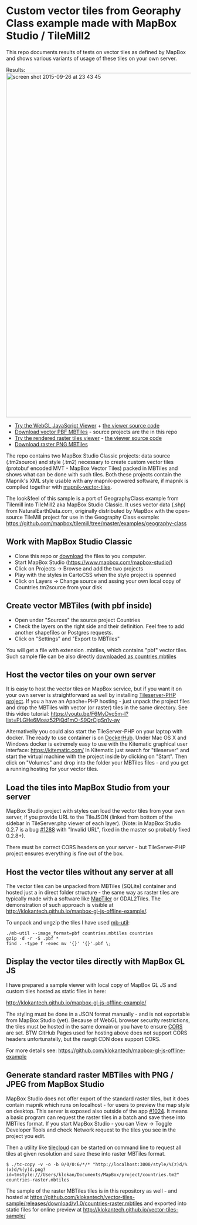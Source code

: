# Custom vector tiles from Georaphy Class example made with MapBox Studio / TileMill2

This repo documents results of tests on vector tiles as defined by MapBox and shows various variants of usage of these tiles on your own server.

Results:
<a href="http://klokantech.github.io/mapbox-gl-js-offline-example/"><img width="937" alt="screen shot 2015-09-26 at 23 43 45" src="https://cloud.githubusercontent.com/assets/59284/10125568/94fb0e50-6579-11e5-90ea-a92f6092ff4e.png"></a>

- [Try the WebGL JavaScript Viewer](http://klokantech.github.io/mapbox-gl-js-offline-example/) + [the viewer source code](https://github.com/klokantech/mapbox-gl-js-offline-example)
- [Download vector PBF MBTiles](https://github.com/klokantech/vector-tiles-sample/releases/download/v1.0/countries.mbtiles) - source projects are the in this repo
- [Try the rendered raster tiles viewer](http://klokantech.github.io/vector-tiles-sample/) - [the viewer source code](https://github.com/klokantech/vector-tiles-sample/tree/gh-pages)
- [Download raster PNG MBTiles](https://github.com/klokantech/vector-tiles-sample/releases/download/v1.0/countries-raster.mbtiles)


The repo contains two MapBox Studio Classic projects: data source (.tm2source) and style (.tm2) necessary to create custom vector tiles (protobuf encoded MVT - MapBox Vector Tiles) packed in MBTiles and shows what can be done with such tiles.
Both these projects contain the Mapnik's XML style usable with any mapnik-powered software, if mapnik is compiled together with [mapnik-vector-tiles](https://github.com/mapbox/mapnik-vector-tile).

The look&feel of this sample is a port of GeographyClass example from Tilemill into TileMill2 aka MapBox Studio Classic.
It uses vector data (.shp) from NaturalEarthData.com, originally distributed by MapBox with the open-source TileMill project for use in the Geography Class example: https://github.com/mapbox/tilemill/tree/master/examples/geography-class

## Work with MapBox Studio Classic

- Clone this repo or [download](https://github.com/klokantech/vector-tiles-sample/archive/master.zip) the files to you computer.
- Start MapBox Studio (https://www.mapbox.com/mapbox-studio/)
- Click on Projects -> Browse and add the two projects
- Play with the styles in CartoCSS when the style project is openned
- Click on Layers -> Change source and assing your own local copy of Countries.tm2source from your disk
 
## Create vector MBTiles (with pbf inside)
- Open under "Sources" the source project Countries
- Check the layers on the right side and their definition. Feel free to add another shapefiles or Postgres requests.
- Click on "Settings" and "Export to MBTiles"

You will get a file with extension .mbtiles, which contains "pbf" vector tiles.
Such sample file can be also directly [downloaded as countries.mbtiles](https://github.com/klokantech/vector-tiles-sample/releases/download/v1.0/countries.mbtiles)

## Host the vector tiles on your own server

It is easy to host the vector tiles on MapBox service, but if you want it on your own server
is straightforward as well by installing [Tileserver-PHP project](https://github.com/klokan/tileserver-php/).
If you a have an Apache+PHP hosting - just unpack the project files and drop the MBTiles with vector (or raster) tiles in the same directory. See this video tutorial: https://youtu.be/F6MvDvc5m-I?list=PLGHe6Moaz52PiQd1mO-S9QrCjqSn1v-ay

Alternativelly you could also start the TileServer-PHP on your laptop with docker. The ready to use container is on [DockerHub](https://hub.docker.com/r/klokantech/tileserver-php/).
Under Mac OS X and Windows docker is extremely easy to use with the Kitematic graphical user interface: https://kitematic.com/
In Kitematic just search for "tileserver" and start the virtual machine with the project inside by clicking on "Start". Then click on "Volumes" and drop into the folder your MBTiles files - and you get a running hosting for your vector tiles.

## Load the tiles into MapBox Studio from your server

MapBox Studio project with styles can load the vector tiles from your own server, if you provide URL to the TileJSON (linked from bottom of the sidebar in TileServer.php viewer of each layer). (Note: in MapBox Studio 0.2.7 is a bug [#1288](https://github.com/mapbox/mapbox-studio/issues/1288) with "Invalid URL", fixed in the master so probably fixed 0.2.8+).

There must be correct CORS headers on your server - but TileServer-PHP project ensures everything is fine out of the box.

## Host the vector tiles without any server at all

The vector tiles can be unpacked from MBTiles (SQLite) container and hosted just a in direct folder structure - the same way as raster tiles are typically made with a software like [MapTiler](http://www.maptiler.com) or GDAL2Tiles. The demonstration of such approach is visible at http://klokantech.github.io/mapbox-gl-js-offline-example/.

To unpack and ungzip the tiles I have used [mb-util](https://github.com/mapbox/mbutil):

    ./mb-util --image_format=pbf countries.mbtiles countries
    gzip -d -r -S .pbf *
    find . -type f -exec mv '{}' '{}'.pbf \;

## Display the vector tiles directly with MapBox GL JS

I have prepared a sample viewer with local copy of MapBox GL JS and custom tiles hosted as static files in here:

http://klokantech.github.io/mapbox-gl-js-offline-example/

The styling must be done in a JSON format manually - and is not exportable from MapBox Studio (yet).
Because of WebGL browser security restrictions, the tiles must be hosted in the same domain or you have to ensure [CORS](http://enable-cors.org/) are set. BTW GitHub Pages used for hosting above does not support CORS headers unfortunatelly, but the rawgit CDN does support CORS.

For more details see: https://github.com/klokantech/mapbox-gl-js-offline-example

## Generate standard raster MBTiles with PNG / JPEG from MapBox Studio

MapBox Studio does not offer export of the standard raster tiles, but it does contain mapnik which runs on localhost - for users  to preview the map style on desktop. This server is exposed also outside of the app [#1024](https://github.com/mapbox/mapbox-studio/issues/1024).
It means a basic program can request the raster tiles in a batch and save these into MBTiles format.
If you start MapBox Studio - you can View -> Toggle Developer Tools and check Network request to the tiles you see in the project you edit.

Then a utility like [tilecloud](https://github.com/twpayne/tilecloud) can be started on command line to request all tiles at given resolution and save these into raster MBTiles format.

    $ ./tc-copy -v -o -b 0/0/0:6/*/* "http://localhost:3000/style/%(z)d/%(x)d/%(y)d.png?id=tmstyle:///Users/klokan/Documents/MapBox/project/countries.tm2" countries-raster.mbtiles

The sample of the raster MBTiles tiles is in this repository as well - and hosted at https://github.com/klokantech/vector-tiles-sample/releases/download/v1.0/countries-raster.mbtiles and exported into static files for online preview at http://klokantech.github.io/vector-tiles-sample/
